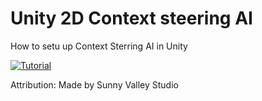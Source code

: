 # Unity 2D Context steering AI
How to setu up Context Sterring AI in Unity

[![Tutorial](https://img.youtube.com/vi/tIfC00BE6z8/0.jpg)](https://youtu.be/tIfC00BE6z8)

<p>Attribution:
Made by Sunny Valley Studio
